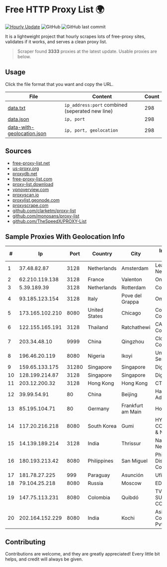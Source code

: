 
# Free HTTP Proxy List 🌍

[![Hourly Update](https://github.com/mertguvencli/http-proxy-list/actions/workflows/main.yml/badge.svg?branch=main)](https://github.com/mertguvencli/http-proxy-list/actions/workflows/main.yml)
![GitHub](https://img.shields.io/github/license/mertguvencli/http-proxy-list)
![GitHub last commit](https://img.shields.io/github/last-commit/mertguvencli/http-proxy-list)

It is a lightweight project that hourly scrapes lots of free-proxy sites, validates if it works, and serves a clean proxy list.


> Scraper found **3333** proxies at the latest update. Usable proxies are below.

## Usage

Click the file format that you want and copy the URL.


|File|Content|Count|
|----|-------|-----|
|[data.txt](https://raw.githubusercontent.com/mertguvencli/http-proxy-list/main/proxy-list/data.txt)|`ip_address:port` combined (seperated new line)|298|
|[data.json](https://raw.githubusercontent.com/mertguvencli/http-proxy-list/main/proxy-list/data.json)|`ip, port`|298|
|[data-with-geolocation.json](https://raw.githubusercontent.com/mertguvencli/http-proxy-list/main/proxy-list/data-with-geolocation.json)|`ip, port, geolocation`|298|

## Sources

* [free-proxy-list.net](https://free-proxy-list.net)
* [us-proxy.org](https://www.us-proxy.org)
* [proxydb.net](http://proxydb.net)
* [free-proxy-list.com](https://free-proxy-list.com/?page=&port=&type%5B%5D=http&type%5B%5D=https&up_time=0&search=Search)
* [proxy-list.download](https://www.proxy-list.download/HTTP)
* [vpnoverview.com](https://vpnoverview.com/privacy/anonymous-browsing/free-proxy-servers)
* [proxyscan.io](https://www.proxyscan.io)
* [proxylist.geonode.com](https://proxylist.geonode.com/api/proxy-list?limit=300&page=1&sort_by=lastChecked&sort_type=desc&protocols=http,https)
* [proxyscrape.com](https://api.proxyscrape.com/v2/?request=displayproxies&protocol=http&timeout=10000&country=all&ssl=all&anonymity=all)
* [github.com/clarketm/proxy-list](https://raw.githubusercontent.com/clarketm/proxy-list/master/proxy-list-raw.txt)
* [github.com/monosans/proxy-list](https://raw.githubusercontent.com/monosans/proxy-list/main/proxies/http.txt)
* [github.com/TheSpeedX/PROXY-List](https://raw.githubusercontent.com/TheSpeedX/PROXY-List/master/http.txt)


## Sample Proxies With Geolocation Info

|#|Ip|Port|Country|City|Internet Service Provider|
|-|--|----|-------|----|-------------------------|
|1|37.48.82.87|3128|Netherlands|Amsterdam|LeaseWeb Netherlands B.V.|
|2|62.210.119.138|3128|France|Valenton|Online S.A.S.|
|3|5.39.189.39|3128|Netherlands|Rotterdam|ColoCenter b.v.|
|4|93.185.123.154|3128|Italy|Pove del Grappa|Omegacom S.R.L.S.|
|5|173.165.102.210|8080|United States|Chicago|Comcast Cable Communications|
|6|122.155.165.191|3128|Thailand|Ratchathewi|CAT Telecom Public Company Limited|
|7|203.34.48.10|9999|China|Qingzhou|Cloud Computing Corporation|
|8|196.46.20.119|8080|Nigeria|Ikoyi|Unified Payment Services Limited|
|9|159.65.133.175|31280|Singapore|Singapore|DigitalOcean, LLC|
|10|128.199.214.87|3128|Singapore|Singapore|DigitalOcean, LLC|
|11|203.12.200.32|3128|Hong Kong|Hong Kong|CTHKI|
|12|39.99.54.91|80|China|Beijing|Hangzhou Alibaba Advertising Co|
|13|85.195.104.71|80|Germany|Frankfurt am Main|Host Europe GmbH|
|14|117.20.216.218|8080|South Korea|Gumi|HYUNDAI COMMUNICATIONS & NETWORK|
|15|14.139.189.214|3128|India|Thrissur|National Knowledge Network|
|16|180.193.213.42|8080|Philippines|San Miguel|Philippine Long Distance Telephone Co.|
|17|181.78.27.225|999|Paraguay|Asunción|Ufinet Paraguay S.A|
|18|79.104.25.218|8080|Russia|Moscow|EDN SOVINTEL|
|19|147.75.113.231|8080|Colombia|Quibdó|TV AZTECA SUCURSAL COLOMBIA|
|20|202.164.152.229|8080|India|Kochi|Asianet Satellite Communications Pvt Ltd|



## Contributing

Contributions are welcome, and they are greatly appreciated! Every
little bit helps, and credit will always be given.

